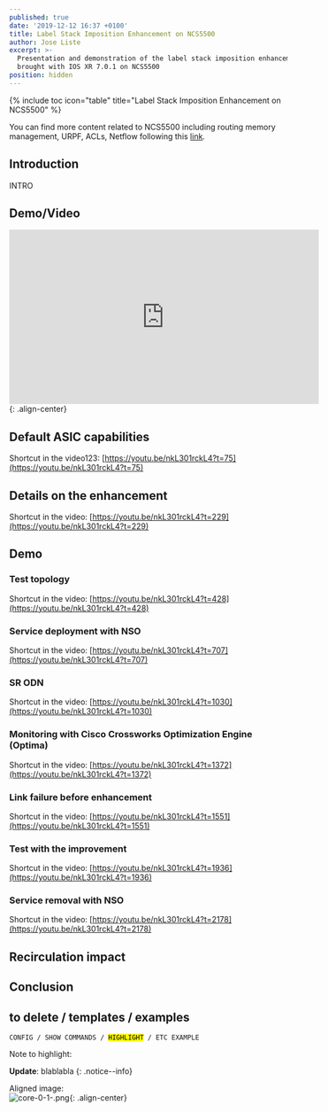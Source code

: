 ```yaml
---
published: true
date: '2019-12-12 16:37 +0100'
title: Label Stack Imposition Enhancement on NCS5500
author: Jose Liste
excerpt: >-
  Presentation and demonstration of the label stack imposition enhancements
  brought with IOS XR 7.0.1 on NCS5500
position: hidden
---
```

{% include toc icon="table" title="Label Stack Imposition Enhancement on NCS5500" %}

You can find more content related to NCS5500 including routing memory management, URPF, ACLs, Netflow following this [link](https://xrdocs.io/ncs5500/tutorials/).

## Introduction

INTRO

## Demo/Video

<iframe type="text/html" width="560" height="315" src="https://www.youtube.com/watch?v=nkL301rckL4" frameborder="0" allow="autoplay" ></iframe>{: .align-center}

## Default ASIC capabilities

Shortcut in the video123: [https://youtu.be/nkL301rckL4?t=75](https://youtu.be/nkL301rckL4?t=75)

## Details on the enhancement

Shortcut in the video: [https://youtu.be/nkL301rckL4?t=229](https://youtu.be/nkL301rckL4?t=229)

## Demo

### Test topology

Shortcut in the video: [https://youtu.be/nkL301rckL4?t=428](https://youtu.be/nkL301rckL4?t=428)

### Service deployment with NSO

Shortcut in the video: [https://youtu.be/nkL301rckL4?t=707](https://youtu.be/nkL301rckL4?t=707)

### SR ODN

Shortcut in the video: [https://youtu.be/nkL301rckL4?t=1030](https://youtu.be/nkL301rckL4?t=1030)

### Monitoring with Cisco Crossworks Optimization Engine (Optima)

Shortcut in the video: [https://youtu.be/nkL301rckL4?t=1372](https://youtu.be/nkL301rckL4?t=1372)

### Link failure before enhancement

Shortcut in the video: [https://youtu.be/nkL301rckL4?t=1551](https://youtu.be/nkL301rckL4?t=1551)


### Test with the improvement

Shortcut in the video: [https://youtu.be/nkL301rckL4?t=1936](https://youtu.be/nkL301rckL4?t=1936)

### Service removal with NSO

Shortcut in the video: [https://youtu.be/nkL301rckL4?t=2178](https://youtu.be/nkL301rckL4?t=2178)

## Recirculation impact


## Conclusion






## to delete / templates / examples

<div class="highlighter-rouge">
<pre class="highlight">
<code>CONFIG / SHOW COMMANDS / <mark>HIGHLIGHT</mark> / ETC EXAMPLE</code>
</pre>
</div>

Note to highlight: 

**Update**: blablabla
{: .notice--info}

Aligned image:  
![core-0-1-.png]({{site.baseurl}}/images/core-0-1-.png){: .align-center}

